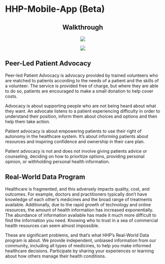 # HHP-Mobile-App (Beta)

## <center>Walkthrough</center>

<p align="center">
<img src="walkthrough1.gif" />
</p>

<p align="center">
<img src="walkthrough2.gif" />
</p>


## Peer-Led Patient Advocacy

Peer-led Patient Advocacy is advocacy provided by trained volunteers who are matched to patients according to the needs of a patient and the skills of a volunteer. The service is provided free of charge, but where they are able to do so, patients are encouraged to make a small donation to help cover costs.

Advocacy is about supporting people who are not being heard about what they want. An advocate listens to a patient experiencing difficulty in order to understand their position, inform them about choices and options and then help them take action.

Patient advocacy is about empowering patients to use their right of autonomy in the healthcare system. It’s about informing patients about resources and inspiring confidence and ownership in their care plan.

Patient advocacy is not and does not involve giving patients advice or counseling, deciding on how to prioritize options, providing personal opinion, or withholding personal health information.

## Real-World Data Program

Healthcare is fragmented, and this adversely impacts quality, cost, and outcomes. For example, doctors and practitioners typically don’t have knowledge of each other’s medicines and the broad range of treatments available. Additionally, due to the rapid growth of technology and online resources, the amount of health information has increased exponentially. The abundance of information available has made it much more difficult to find the information you need. Knowing who to trust in a sea of commercial health resources can seem almost impossible.

These are significant problems, and that’s what HHP’s Real-World Data program is about. We provide independent, unbiased information from our community, including all types of medicines, to help you make informed healthcare decisions. Participate by sharing your experiences or learning about how others manage their health conditions.

